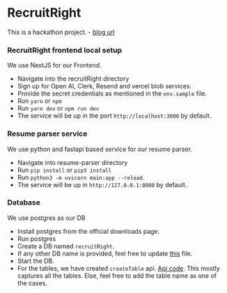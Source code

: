 
# RecruitRight

This is a hackathon project. - [blog url](https://rookiecoderlok.hashnode.dev/revolutionizing-recruitment-an-ai-powered-hackathon-project)


### RecruitRight frontend local setup

We use NextJS for our Frontend. 

- Navigate into the recruitRight directory
- Sign up for Open AI, Clerk, Resend and vercel blob services.
- Provide the secret credentials as mentioned in the `env.sample` file. 
- Run `yarn` or `npm`
- Run `yarn dev` or `npm run dev`
- The service will be up in the port `http://localhost:3000` by default.

### Resume parser service

We use python and fastapi based service for our resume parser. 

- Navigate into resume-parser directory
- Run `pip install` or `pip3 install`
- Run `python3 -m uvicorn main:app --reload`. 
- The service will be up in `http://127.0.0.1:8000` by default.

### Database
We use postgres as our DB

- Install postgres from the official downloads page.
- Run postgres
- Create a DB named `recruitRight`.
- If any other DB name is provided, feel free to update [this](https://github.com/Chris-Blesson/RecruitRight/blob/main/recruit-right/lib/db.ts) file.
- Start the DB.
- For the tables, we have created `createTable` api. [Api code](https://github.com/Chris-Blesson/RecruitRight/blob/main/recruit-right/app/api/create-table/route.ts). This mostly captures all the tables. Else, feel free to add the table name as one of the cases. 

